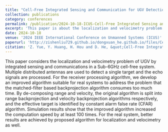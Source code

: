 ```yaml
---
title: "Cell-Free Integrated Sensing and Communication for UGV Detection Based on Decomposed Back Projection Algorithm"
collection: publications
category: conferences
permalink: /publication/2024-10-18-ICUS-Cell-Free Integrated Sensing and Communication for UGV Detection Based on Decomposed Back Projection Algorithm-number-13
excerpt: 'This paper is about the localization and velocimetry problem of UGV by integrated sensing and communications in a Sub-6GHz cell-free system.'
date: 2024-10-18
venue: '2024 IEEE International Conference on Unmanned Systems (ICUS)'
paperurl: 'http://zishenliu729.github.io/dongxuan_he.github.io/files/Cell-Free_Integrated_Sensing_and_Communication_for_UGV_Detection_Based_on_Decomposed_Back_Projection_Algorithm.pdf'
citation: 'Z. Yue, Y. Huang, H. Hou and D. He, &quot;Cell-Free Integrated Sensing and Communication for UGV Detection Based on Decomposed Back Projection Algorithm,&quot; in <i>Proc. 2024 IEEE International Conference on Unmanned Systems (ICUS)</i>, Nanjing, China, 2024, pp. 1504-1509.'
---
```


This paper considers the localization and velocimetry problem of UGV by integrated sensing and communications in a Sub-6GHz cell-free system. Multiple distributed antennas are used to detect a single target and the echo signals are processed. For the receiver processing algorithm, we develop an improved algorithm suitable for real systems to address the problem that the matched-filter based backprojection algorithm consumes too much time. By de-composing range and velocity, the original algorithm is split into range backprojection and velocity backprojection algorithms respectively, and the effective target is identified by constant alarm false rate (CFAR) algorithm. Simulation results show that the improved algorithm increased the computation speed by at least 100 times. For the real system, better results are achieved by proposed algorithm for localization and velocimetry as well.
